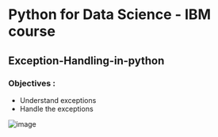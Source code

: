 
# Python for Data Science - IBM course #
## Exception-Handling-in-python ##


### Objectives : ###
- Understand exceptions
- Handle the exceptions

![image](https://user-images.githubusercontent.com/85174125/144459181-b902c679-d49a-41ea-82e7-3421191ca70a.png)
